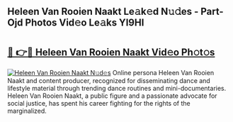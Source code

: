## Heleen Van Rooien Naakt Le𝚊k𝚎d N𝚞𝚍es - Part-Ojd Photos Vid𝚎o Le𝚊ks YI9HI

# <h2><a href="http://fb3edj.evod.top/?m=Heleen+Van+Rooien+Naakt">🔗 👉🔴 Heleen Van Rooien Naakt Vid𝚎o Ph𝚘t𝚘s</a></h2>

[![Heleen Van Rooien Naakt N𝚞d𝚎s](https://i.imgur.com/8V9OHl7.gif)](http://fb3edj.evod.top/?m=Heleen+Van+Rooien+Naakt)
Online persona Heleen Van Rooien Naakt and content producer, recognized for disseminating dance and lifestyle material through trending dance routines and mini-documentaries. Heleen Van Rooien Naakt, a public figure and a passionate advocate for social justice, has spent his career fighting for the rights of the marginalized. 
